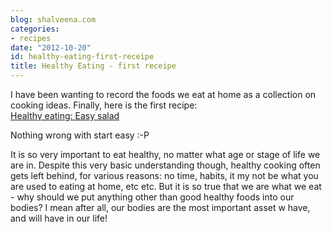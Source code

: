 ```yaml
---
blog: shalveena.com
categories:
- recipes
date: "2012-10-20"
id: healthy-eating-first-receipe
title: Healthy Eating - first receipe
---
```


I have been wanting to record the foods we eat at home as a collection on cooking ideas. Finally, here is the first recipe:  
[Healthy eating: Easy salad](https://www.evernote.com/shard/s230//sh/e83c2b4f-c58c-463c-8bb9-fbd0873085c7/14a3e8904781c3296842a16cbae7d0ad)

Nothing wrong with start easy :-P

It is so very important to eat healthy, no matter what age or stage of life we are in. Despite this very basic understanding though, healthy cooking often gets left behind, for various reasons: no time, habits, it my not be what you are used to eating at home, etc etc. But it is so true that we are what we eat - why should we put anything other than good healthy foods into our bodies? I mean after all, our bodies are the most important asset w have, and will have in our life!
